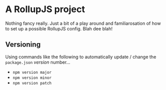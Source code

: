 # A RollupJS project

Nothing fancy really. Just a bit of a play around and familiarosation of how to set up a possible RollupJS config. Blah dee blah!

## Versioning

Using commands like the following to automatically update / change the `package.json` *version* number...

* `npm version major`
* `npm version minor`
* `npm version patch`

